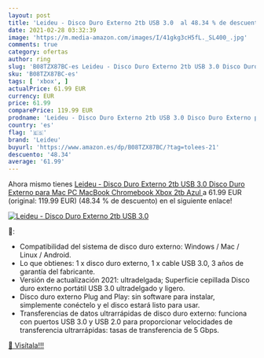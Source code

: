 ```yaml
---
layout: post
title: 'Leideu - Disco Duro Externo 2tb USB 3.0  al 48.34 % de descuento'
date: 2021-02-28 03:32:39
image: 'https://m.media-amazon.com/images/I/41gkg3cH5fL._SL400_.jpg'
comments: true
category: ofertas
author: ring
slug: 'B08TZX87BC-es Leideu - Disco Duro Externo 2tb USB 3.0 Disco Duro Externo...'
sku: 'B08TZX87BC-es'
tags: [ 'xbox', ]
actualPrice: 61.99 EUR
currency: EUR
price: 61.99
comparePrice: 119.99 EUR
prodname: 'Leideu - Disco Duro Externo 2tb USB 3.0 Disco Duro Externo para Mac  PC  MacBook  Chromebook  Xbox  2tb  Azul '
country: 'es'
flag: '🇪🇸'
brand: 'Leideu'
buyurl: 'https://www.amazon.es/dp/B08TZX87BC/?tag=tolees-21'
descuento: '48.34'
average: '61.99'
---
```


Ahora mismo tienes [Leideu - Disco Duro Externo 2tb USB 3.0 Disco Duro Externo para Mac  PC  MacBook  Chromebook  Xbox  2tb  Azul ](https://www.amazon.es/dp/B08TZX87BC/?tag=tolees-21) a 61.99 EUR (original: 119.99 EUR) (48.34 %  de descuento) en el siguiente enlace!

[![Leideu - Disco Duro Externo 2tb USB 3.0 ](https://m.media-amazon.com/images/I/41gkg3cH5fL._SL400_.jpg)](https://www.amazon.es/dp/B08TZX87BC/?tag=tolees-21)

🔎:

- Compatibilidad del sistema de disco duro externo: Windows / Mac / Linux / Android.
- Lo que obtienes: 1 x disco duro externo, 1 x cable USB 3.0, 3 años de garantía del fabricante.
- Versión de actualización 2021: ultradelgada; Superficie cepillada Disco duro externo portátil USB 3.0 ultradelgado y ligero.
- Disco duro externo Plug and Play: sin software para instalar, simplemente conéctelo y el disco estará listo para usar.
- Transferencias de datos ultrarrápidas de disco duro externo: funciona con puertos USB 3.0 y USB 2.0 para proporcionar velocidades de transferencia ultrarrápidas: tasas de transferencia de 5 Gbps.

[🛒 Visítala!!!](https://www.amazon.es/dp/B08TZX87BC/?tag=tolees-21)
